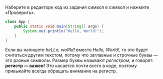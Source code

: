 Наберите в редакторе код из задания символ в символ и нажмите «Проверить».

```java
class App {
    public static void main(String[] args) {
        System.out.println("Hello, World!");
    }
}
```

Если вы напишете *heLLo, woRld!* вместо *Hello, World!*, то это будет считаться другим текстом, потому что заглавные и строчные буквы — это разные символы. Размер буквы называют *регистром*, и говорят: **регистр — важен!** Это касается почти всего в коде, поэтому привыкайте всегда обращать внимание на регистр.
